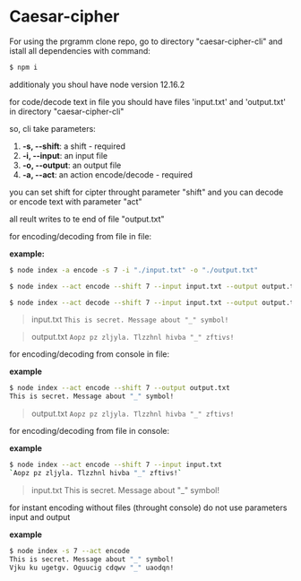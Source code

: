# Caesar-cipher

For using the prgramm clone repo, go to directory "caesar-cipher-cli" and istall all dependencies with command:

```bash
$ npm i
```
additionaly you shoul have node version 12.16.2

for code/decode text in file you should have files 'input.txt' and 'output.txt' in directory "caesar-cipher-cli"

so, cli take parameters:

1.  **-s, --shift**: a shift - required
2.  **-i, --input**: an input file
3.  **-o, --output**: an output file
4.  **-a, --act**: an action encode/decode - required

you can set shift for cipter throught parameter "shift"
and you can decode or encode text with parameter "act"

all reult writes to te end of file "output.txt"

for encoding/decoding from file in file:

**example:**

```bash
$ node index -a encode -s 7 -i "./input.txt" -o "./output.txt"
```

```bash
$ node index --act encode --shift 7 --input input.txt --output output.txt
```

```bash
$ node index --act decode --shift 7 --input input.txt --output output.txt
```

> input.txt
> `This is secret. Message about "_" symbol!`

> output.txt
> `Aopz pz zljyla. Tlzzhnl hivba "_" zftivs!`


for encoding/decoding from console in file:

**example**

```bash
$ node index --act encode --shift 7 --output output.txt
This is secret. Message about "_" symbol!
```

> output.txt
> `Aopz pz zljyla. Tlzzhnl hivba "_" zftivs!`


for encoding/decoding from file in console:

**example**

```bash
$ node index --act encode --shift 7 --input input.txt
`Aopz pz zljyla. Tlzzhnl hivba "_" zftivs!`
```

> input.txt
> This is secret. Message about "_" symbol!


for instant encoding without files (throught console) do not use parameters input and output

**example**

```bash
$ node index -s 7 --act encode
This is secret. Message about "_" symbol!
Vjku ku ugetgv. Oguucig cdqwv "_" uaodqn!
```
